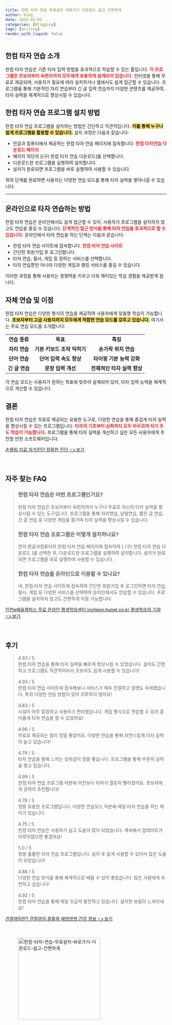 ```yaml
---
title: 한컴 타자 연습 무료설치 바로가기 다운로드 쉽고 간편하게
author: bing
date: 2025-02-02
categories: [Blogging]
tags: [writing]
render_with_liquid: false
---
```



<h2 id='한컴타자연습소개'>한컴 타자 연습 소개</h2>

<p>한컴 타자 연습은 기존 타자 입력 방법을 효과적으로 학습할 수 있는 툴입니다. <b><span style="color: #ee2323;">이 프로그램은 초보자부터 숙련자까지 모두에게 유용하게 설계되어 있습니다.</span></b> 인터넷을 통해 무료로 제공되며, 사용자가 필요에 따라 설치하거나 웹에서도 쉽게 접근할 수 있습니다. 프로그램을 통해 기본적인 자리 연습부터 긴 글 입력 연습까지 다양한 콘텐츠를 제공하여, 타자 실력을 체계적으로 향상시킬 수 있습니다.</p>

<h2 id='프로그램설치방법'>한컴 타자 연습 프로그램 설치 방법</h2>

<p>한컴 타자 연습 프로그램을 설치하는 방법은 간단하고 직관적입니다. <b><span style="background-color: #ffe066;">이를 통해 누구나 쉽게 프로그램을 활용할 수 있습니다.</span></b> 설치 과정은 다음과 같습니다:</p>

<ul>
    <li>한글과 컴퓨터에서 제공하는 한컴 타자 연습 페이지에 접속합니다. <b><span style="color: #ee2323;">한컴 타자연습 다운로드 페이지</span></b></li>
    <li>페이지 하단의 [(구) 한컴 타자 연습 다운로드]를 선택합니다.</li>
    <li>다운로드한 프로그램을 실행하여 설치합니다.</li>
    <li>설치가 완료되면 프로그램을 바로 실행하여 사용할 수 있습니다.</li>
</ul>

<p>위의 단계를 완료하면 사용자는 다양한 연습 모드를 통해 타자 실력을 쌓아나갈 수 있습니다.</p>

<hr />

<h2 id='온라인연습방법'>온라인으로 타자 연습하는 방법</h2>

<p>한컴 타자 연습은 온라인에서도 쉽게 접근할 수 있어, 사용자가 프로그램을 설치하지 않고도 연습을 즐길 수 있습니다. <b><span style="color: #ee2323;">단계적인 접근 방식을 통해 타자 연습을 효과적으로 할 수 있습니다.</span></b> 온라인에서 타자 연습을 하는 단계는 다음과 같습니다:</p>

<ul>
    <li>한컴 타자 연습 사이트에 접속합니다. <b><span style="color: #ee2323;">한컴 타자 연습 사이트</span></b></li>
    <li>간단한 회원가입 후 로그인합니다.</li>
    <li>타자 연습, 필사, 게임 등 원하는 서비스를 선택합니다.</li>
    <li>타자 연습뿐만 아니라 다양한 게임과 랭킹 서비스를 즐길 수 있습니다.</li>
</ul>

<p>이러한 과정을 통해 사용자는 경쟁력을 키우고 더욱 재미있는 학습 경험을 제공받게 됩니다.</p>

<h2 id='자체연습및이점'>자체 연습 및 이점</h2>

<p>한컴 타자 연습은 다양한 형식의 연습을 제공하여 사용자에게 맞춤형 학습이 가능합니다. <b><span style="background-color: #ffe066;">초보자부터 고급 사용자까지 모두에게 적합한 연습 모드를 갖추고 있습니다.</span></b> 여기서는 주요 연습 모드를 소개합니다:</p>

<table>
    <tr>
        <td style="text-align: center; height: 17px;"><b>연습 종류</b></td>
        <td style="text-align: center; height: 17px;"><b>목표</b></td>
        <td style="text-align: center; height: 17px;"><b>특징</b></td>
    </tr>
    <tr>
        <td style="text-align: center; height: 17px;"><b>자리 연습</b></td>
        <td style="text-align: center; height: 17px;"><b>기본 키보드 조작 익히기</b></td>
        <td style="text-align: center; height: 17px;"><b>손가락 위치 연습</b></td>
    </tr>
    <tr>
        <td style="text-align: center; height: 17px;"><b>단어 연습</b></td>
        <td style="text-align: center; height: 17px;"><b>단어 입력 속도 향상</b></td>
        <td style="text-align: center; height: 17px;"><b>타이핑 기본 능력 강화</b></td>
    </tr>
    <tr>
        <td style="text-align: center; height: 17px;"><b>긴 글 연습</b></td>
        <td style="text-align: center; height: 17px;"><b>문장 입력 개선</b></td>
        <td style="text-align: center; height: 17px;"><b>전체적인 타자 실력 향상</b></td>
    </tr>
</table>

<p>각 연습 모드는 사용자가 원하는 목표에 맞추어 설계되어 있어, 타자 입력 능력을 체계적으로 개선할 수 있습니다.</p>

<h2 id='결론'>결론</h2>

<p>한컴 타자 연습은 무료로 제공되는 유용한 도구로, 다양한 연습을 통해 즐겁게 타자 실력을 향상시킬 수 있는 프로그램입니다. <b><span style="color: #ee2323;">타자의 기초부터 심화까지 모두 아우르며 자기 주도 학습이 가능합니다.</span></b> 프로그램을 통해 타자 실력을 개선하고 싶은 모든 사용자에게 추천할 만한 소프트웨어입니다.</p>


<p><a class="click-button" title="손떨림 치료 자가진단 정확한 진단" href="https://afficreate.github.io/posts/%EC%86%90%EB%96%A8%EB%A6%BC-%EC%B9%98%EB%A3%8C-%EC%9E%90%EA%B0%80%EC%A7%84%EB%8B%A8-%EC%A0%95%ED%99%95%ED%95%9C-%EC%A7%84%EB%8B%A8/" rel="dofollow">손떨림 치료 자가진단 정확한 진단 👈 보기</a></p><br>
<h2 id='자주_찾는_FAQ'>자주 찾는 FAQ</h2>
<div itemscope="" itemtype="https://schema.org/FAQPage"> 
<blockquote> 
<div itemscope="" itemprop="mainEntity" itemtype="https://schema.org/Question"> 
<h3 itemprop="name">한컴 타자 연습은 어떤 프로그램인가요?</h3> 
<div itemscope="" itemprop="acceptedAnswer" itemtype="https://schema.org/Answer"> 
<span itemprop="text"> 
<p>한컴 타자 연습은 초보자부터 숙련자까지 누구나 무료로 자신의 타자 실력을 향상시킬 수 있는 도구입니다. 프로그램을 통해 자리연습, 낱말연습, 짧은 글 연습, 긴 글 연습 등 다양한 게임을 즐기며 타자 실력을 향상시킬 수 있습니다.</p> 
</span> 
</div> 
</div> 

<div itemscope="" itemprop="mainEntity" itemtype="https://schema.org/Question"> 
<h3 itemprop="name">한컴 타자 연습 프로그램은 어떻게 설치하나요?</h3> 
<div itemscope="" itemprop="acceptedAnswer" itemtype="https://schema.org/Answer"> 
<span itemprop="text"> 
<p>먼저 한글과컴퓨터의 한컴 타자 연습 페이지에 접속하여 [ (구) 한컴 타자 연습 다운로드 ]를 선택한 후, 다운로드한 프로그램을 실행하여 설치합니다. 설치가 완료되면 프로그램을 바로 실행하여 사용할 수 있습니다.</p> 
</span> 
</div> 
</div> 

<div itemscope="" itemprop="mainEntity" itemtype="https://schema.org/Question"> 
<h3 itemprop="name">한컴 타자 연습을 온라인으로 이용할 수 있나요?</h3> 
<div itemscope="" itemprop="acceptedAnswer" itemtype="https://schema.org/Answer"> 
<span itemprop="text"> 
<p>네, 한컴 타자 연습 사이트에 접속하여 간단한 회원가입 후 로그인하면 타자 연습, 필사, 게임 등 다양한 서비스를 선택하여 온라인에서도 연습할 수 있습니다. 프로그램을 설치하지 않고도 간편하게 이용 가능합니다.</p> 
</span> 
</div> 
</div> 

</blockquote> 
</div>
<p><a class="click-button" title="인천e배움캠퍼스 무료 온라인 평생학습센터 incheon.hunet.co.kr 평생학습의 기회" href="https://afficreate.github.io/posts/%EC%9D%B8%EC%B2%9Ce%EB%B0%B0%EC%9B%80%EC%BA%A0%ED%8D%BC%EC%8A%A4-%EB%AC%B4%EB%A3%8C-%EC%98%A8%EB%9D%BC%EC%9D%B8-%ED%8F%89%EC%83%9D%ED%95%99%EC%8A%B5%EC%84%BC%ED%84%B0-incheon.hunet.co.kr-%ED%8F%89%EC%83%9D%ED%95%99%EC%8A%B5%EC%9D%98-%EA%B8%B0%ED%9A%8C/" rel="dofollow">인천e배움캠퍼스 무료 온라인 평생학습센터 incheon.hunet.co.kr 평생학습의 기회 👈 보기</a></p><br>
<h2 id='후기'>후기</h2>
<div itemscope itemtype="https://schema.org/Product">
  <blockquote>
  <div itemprop="review" itemscope itemtype="https://schema.org/Review">
      <div itemprop="reviewRating" itemscope itemtype="https://schema.org/Rating"> <span itemprop="ratingValue">4.93</span> / <span itemprop="bestRating">5</span> </div>
      <span itemprop="reviewBody">한컴 타자 연습을 통해 타자 실력을 빠르게 향상시킬 수 있었습니다. 설치도 간편하고 프로그램도 직관적이라서 초보자도 쉽게 사용할 수 있습니다!</span>
  </div>
  <br>
  <div itemprop="review" itemscope itemtype="https://schema.org/Review">
      <div itemprop="reviewRating" itemscope itemtype="https://schema.org/Rating"> <span itemprop="ratingValue">4.93</span> / <span itemprop="bestRating">5</span> </div>
      <span itemprop="reviewBody">한컴 타자 연습 사이트에 접속해보니 서비스가 매우 친절하고 설명도 자세했습니다. 특히 다양한 연습 방법이 있어 지루하지 않아요!</span>
  </div>
  <br>
  <div itemprop="review" itemscope itemtype="https://schema.org/Review">
      <div itemprop="reviewRating" itemscope itemtype="https://schema.org/Rating"> <span itemprop="ratingValue">4.83</span> / <span itemprop="bestRating">5</span> </div>
      <span itemprop="reviewBody">시설이 아주 깔끔하고 사용하기 편리했습니다. 게임 형식으로 연습할 수 있어 흥미롭게 타자 연습을 할 수 있었어요!</span>
  </div>
  <br>
  <div itemprop="review" itemscope itemtype="https://schema.org/Review">
      <div itemprop="reviewRating" itemscope itemtype="https://schema.org/Rating"> <span itemprop="ratingValue">4.96</span> / <span itemprop="bestRating">5</span> </div>
      <span itemprop="reviewBody">무료로 제공되는 점이 정말 좋았어요. 다양한 연습을 통해 자연스럽게 타자 실력이 늘고 있습니다!</span>
  </div>
  <br>
  <div itemprop="review" itemscope itemtype="https://schema.org/Review">
      <div itemprop="reviewRating" itemscope itemtype="https://schema.org/Rating"> <span itemprop="ratingValue">4.79</span> / <span itemprop="bestRating">5</span> </div>
      <span itemprop="reviewBody">타자 연습을 통해 느끼는 성취감이 정말 좋습니다. 프로그램을 통해 꾸준히 실력을 쌓고 있습니다.</span>
  </div>
  <br>
  <div itemprop="review" itemscope itemtype="https://schema.org/Review">
      <div itemprop="reviewRating" itemscope itemtype="https://schema.org/Rating"> <span itemprop="ratingValue">4.99</span> / <span itemprop="bestRating">5</span> </div>
      <span itemprop="reviewBody">한컴 타자 연습 프로그램 덕분에 이전보다 타자가 월등히 빨라졌어요. 초보자에게 강력히 추천합니다!</span>
  </div>
  <br>
  <div itemprop="review" itemscope itemtype="https://schema.org/Review">
      <div itemprop="reviewRating" itemscope itemtype="https://schema.org/Rating"> <span itemprop="ratingValue">4.78</span> / <span itemprop="bestRating">5</span> </div>
      <span itemprop="reviewBody">정말 유용한 프로그램입니다. 다양한 연습모드 덕분에 매일 타자 연습을 하는 재미가 있습니다.</span>
  </div>
  <br>
  <div itemprop="review" itemscope itemtype="https://schema.org/Review">
      <div itemprop="reviewRating" itemscope itemtype="https://schema.org/Rating"> <span itemprop="ratingValue">4.75</span> / <span itemprop="bestRating">5</span> </div>
      <span itemprop="reviewBody">한컴 타자 연습은 사용하기 쉽고 도움이 많이 되었습니다. 계속해서 업데이트가 이루어졌으면 좋겠어요!</span>
  </div>
  <br>
  <div itemprop="review" itemscope itemtype="https://schema.org/Review">
      <div itemprop="reviewRating" itemscope itemtype="https://schema.org/Rating"> <span itemprop="ratingValue">5.0</span> / <span itemprop="bestRating">5</span> </div>
      <span itemprop="reviewBody">정말 훌륭한 타자 연습 프로그램입니다. 설치 후 쉽게 사용할 수 있어서 많은 도움이 되었습니다!</span>
  </div>
  <br>
  <div itemprop="review" itemscope itemtype="https://schema.org/Review">
      <div itemprop="reviewRating" itemscope itemtype="https://schema.org/Rating"> <span itemprop="ratingValue">4.88</span> / <span itemprop="bestRating">5</span> </div>
      <span itemprop="reviewBody">다양한 연습 방식을 통해 체계적으로 배울 수 있어 좋았습니다. 많은 사람에게 추천하고 싶습니다!</span>
  </div>
  <br>
  <div itemprop="review" itemscope itemtype="https://schema.org/Review">
      <div itemprop="reviewRating" itemscope itemtype="https://schema.org/Rating"> <span itemprop="ratingValue">4.92</span> / <span itemprop="bestRating">5</span> </div>
      <span itemprop="reviewBody">한컴 타자 연습을 통해 매일 조금씩 발전하고 있습니다. 설치한 보람이 느껴지네요!</span>
  </div>
  </blockquote>
</div>
<p><a class="click-button" title="관절염이란? 관절염의 종류와 예방방법 건강 정보" href="https://afficreate.github.io/posts/%EA%B4%80%EC%A0%88%EC%97%BC%EC%9D%B4%EB%9E%80-%EA%B4%80%EC%A0%88%EC%97%BC%EC%9D%98-%EC%A2%85%EB%A5%98%EC%99%80-%EC%98%88%EB%B0%A9%EB%B0%A9%EB%B2%95-%EA%B1%B4%EA%B0%95-%EC%A0%95%EB%B3%B4/" rel="dofollow">관절염이란? 관절염의 종류와 예방방법 건강 정보 👈 보기</a></p><br>
<figure class="image"><img src="https://afficreate.github.io/assets/img/thumbnail/한컴-타자-연습-무료설치-바로가기-다운로드-쉽고-간편하게.webp" alt="한컴-타자-연습-무료설치-바로가기-다운로드-쉽고-간편하게" width="256" height="256"></figure>